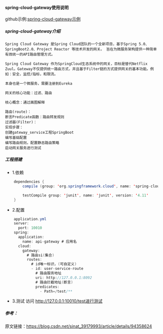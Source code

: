 #### spring-cloud-gateway使用说明

github示例:[spring-cloud-gateway示例](https://github.com/coral-learning/spring-boot-example/tree/master/spring-cloud/spring-cloud-gateway)

##### spring-cloud-gateway介绍 

    Spring Cloud Gateway 是Spring Cloud团队的一个全新项目，基于Spring 5.0、SpringBoot2.0、Project Reactor 等技术开发的网关。 旨在为微服务架构提供一种简单有效统一的API路由管理方式。
    
    Spring Cloud Gateway 作为SpringCloud生态系统中的网关，目标是替代Netflix Zuul。Gateway不仅提供统一路由方式，并且基于Filter链的方式提供网关的基本功能。例如：安全，监控/指标，和限流。
    
    本身也是一个微服务，需要注册到Eureka
    
    网关的核心功能：过滤、路由
    
    核心概念：通过画图解释
    
    路由(route)：
    断言Predicate函数：路由转发规则
    过滤器(Filter)：
    实现步骤：
    创建gateway_service工程SpringBoot
    编写基础配置
    编写路由规则，配置静态路由策略
    启动网关服务进行测试
  
    
     
##### 工程搭建
* 1.依赖

```java
    dependencies {
        compile (group: 'org.springframework.cloud', name: 'spring-cloud-starter-gateway', version: '2.1.3.RELEASE')
    
        testCompile group: 'junit', name: 'junit', version: '4.11'
    }
```
* 2.配置
```java
    application.yml
    server:
      port: 10010
    spring:
      application:
        name: api-gateway # 应用名
      cloud:
        gateway:
          # 路由si(集合)
          routes:
            # id唯一标识，(可自定义)
            - id: user-service-route
              # 路由服务地址
              uri: http://127.0.0.1:8092
              # 路由拦截地址(断言)
              predicates:
                - Path=/test/**
```
* 3.测试
    访问
    http://127.0.0.1:10010/test进行测试



##### 参考：
原文链接：https://blog.csdn.net/sinat_39179993/article/details/94358624